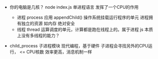 - 你的电脑是几核？
  node index.js 单进程语言
  发挥了一个CPU的作用
  - 进程 process
    应用 appendChild()
    操作系统挂载运行程序的单元
    进程拥有独立的资源 如内存 绝对安全
  - 线程 thread
    运算调度的单元，计算都是跑在线程上的。属于进程
    js 本质上没有多线程的能力？

- child_process 子进程模块
  现代编程，基于硬件
  子进程会寻找另外的CPU运行，
  <= CPU核数
  效率更高，消息机制一样